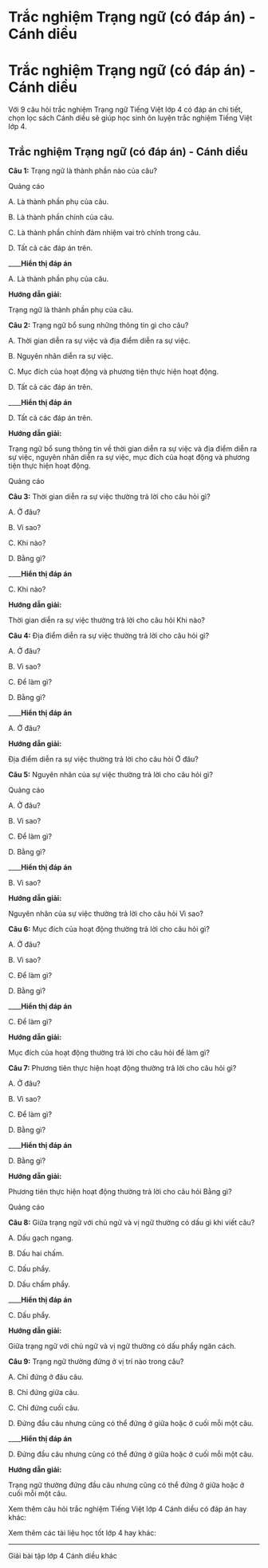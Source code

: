 # Trắc nghiệm Trạng ngữ (có đáp án) - Cánh diều

# Trắc nghiệm Trạng ngữ (có đáp án) - Cánh diều

Với 9 câu hỏi trắc nghiệm Trạng ngữ Tiếng Việt lớp 4 có đáp án chi tiết, chọn lọc sách Cánh diều sẽ giúp học sinh ôn luyện trắc nghiệm Tiếng Việt lớp 4.

## Trắc nghiệm Trạng ngữ (có đáp án) - Cánh diều

**Câu 1:** Trạng ngữ là thành phần nào của câu?

Quảng cáo

A. Là thành phần phụ của câu.

B. Là thành phần chính của câu.

C. Là thành phần chính đảm nhiệm vai trò chính trong câu.

D. Tất cả các đáp án trên.

____**Hiển thị đáp án**

A. Là thành phần phụ của câu.

**Hướng dẫn giải:**

Trạng ngữ là thành phần phụ của câu.

**Câu 2:** Trạng ngữ bổ sung những thông tin gì cho câu?

A. Thời gian diễn ra sự việc và địa điểm diễn ra sự việc.

B. Nguyên nhân diễn ra sự việc.

C. Mục đích của hoạt động và phương tiện thực hiện hoạt động.

D. Tất cả các đáp án trên.

____**Hiển thị đáp án**

D. Tất cả các đáp án trên.

**Hướng dẫn giải:**

Trạng ngữ bổ sung thông tin về thời gian diễn ra sự việc và địa điểm diễn ra sự việc, nguyên nhân diễn ra sự việc, mục đích của hoạt động và phương tiện thực hiện hoạt động.

Quảng cáo

**Câu 3:** Thời gian diễn ra sự việc thường trả lời cho câu hỏi gì?

A. Ở đâu?

B. Vì sao?

C. Khi nào?

D. Bằng gì?

____**Hiển thị đáp án**

C. Khi nào?

**Hướng dẫn giải:**

Thời gian diễn ra sự việc thường trả lời cho câu hỏi Khi nào?

**Câu 4:** Địa điểm diễn ra sự việc thường trả lời cho câu hỏi gì?

A. Ở đâu?

B. Vì sao?

C. Để làm gì?

D. Bằng gì?

____**Hiển thị đáp án**

A. Ở đâu?

**Hướng dẫn giải:**

Địa điểm diễn ra sự việc thường trả lời cho câu hỏi Ở đâu?

**Câu 5:** Nguyên nhân của sự việc thường trả lời cho câu hỏi gì?

Quảng cáo

A. Ở đâu?

B. Vì sao?

C. Để làm gì?

D. Bằng gì?

____**Hiển thị đáp án**

B. Vì sao?

**Hướng dẫn giải:**

Nguyên nhân của sự việc thường trả lời cho câu hỏi Vì sao?

**Câu 6:** Mục đích của hoạt động thường trả lời cho câu hỏi gì?

A. Ở đâu?

B. Vì sao?

C. Để làm gì?

D. Bằng gì?

____**Hiển thị đáp án**

C. Để làm gì?

**Hướng dẫn giải:**

Mục đích của hoạt động thường trả lời cho câu hỏi để làm gì?

**Câu 7:** Phương tiên thực hiện hoạt động thường trả lời cho câu hỏi gì?

A. Ở đâu?

B. Vì sao?

C. Để làm gì?

D. Bằng gì?

____**Hiển thị đáp án**

D. Bằng gì?

**Hướng dẫn giải:**

Phương tiên thực hiện hoạt động thường trả lời cho câu hỏi Bằng gì?

Quảng cáo

**Câu 8:** Giữa trạng ngữ với chủ ngữ và vị ngữ thường có dấu gì khi viết câu?

A. Dấu gạch ngang.

B. Dấu hai chấm.

C. Dấu phẩy.

D. Dấu chấm phẩy.

____**Hiển thị đáp án**

C. Dấu phẩy.

**Hướng dẫn giải:**

Giữa trạng ngữ với chủ ngữ và vị ngữ thường có dấu phẩy ngăn cách. 

**Câu 9:** Trạng ngữ thường đứng ở vị trí nào trong câu?

A. Chỉ đứng ở đâu câu.

B. Chỉ đứng giữa câu.

C. Chỉ đứng cuối câu.

D. Đứng đầu câu nhưng cũng có thể đứng ở giữa hoặc ở cuối mỗi một câu.

____**Hiển thị đáp án**

D. Đứng đầu câu nhưng cũng có thể đứng ở giữa hoặc ở cuối mỗi một câu.

**Hướng dẫn giải:**

Trạng ngữ thường đứng đầu câu nhưng cũng có thể đứng ở giữa hoặc ở cuối mỗi một câu.

Xem thêm câu hỏi trắc nghiệm Tiếng Việt lớp 4 Cánh diều có đáp án hay khác:

Xem thêm các tài liệu học tốt lớp 4 hay khác:

* * *

Giải bài tập lớp 4 Cánh diều khác
